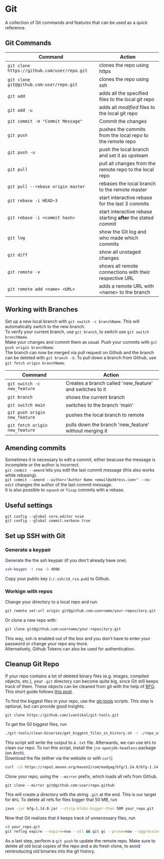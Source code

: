 # Git
A collection of Git commands and features that can be used as a quick reference.

## Git Commands

Command | Action
--- | ---
`git clone https://github.com/user/repo.git` | clones the repo using https
`git clone git@github.com:user/repo.git` | clones the repo using ssh
`git add` | adds all the specified files to the local git repo
`git add -u` | adds all _modified_ files to the local git repo
`git commit -m "Commit Message"` | Commit the changes
`git push` | pushes the commits from the local repo to the remote repo
`git push -u` | push the local branch and set it as upsteam
`git pull` | pull all changes from the remote repo to the local repo
`git pull --rebase origin master` | rebases the local branch to the remote master
`git rebase -i HEAD~3` | start interactive rebase for the last 3 commits
`git rebase -i <commit hash>` | start interactive rebase starting __after__ the stated commit
`git log` | show the Git log and who made which commits
`git diff` | show all unstaged changes
`git remote -v` | shows all remote connections with their respective URL
`git remote add <name> <URL>` | adds a remote URL with \<name> to the branch

## Working with Branches

Set up a new local branch with `git switch -c branchName`. This will automatically switch to the new branch.  
To verify your current branch, use `git branch`, to switch use `git switch branchName`.  
Make your changes and commit them as usual. Push your commits with `git push origin branchName`.  
The branch can now be merged via pull request on Github and the branch can be deleted with `git branch -d`.
To pull down a branch from Github, use `git fetch origin branchName`.

Command | Action
--- | ---
`git switch -c new_feature` | Creates a branch called 'new_feature' and switches to it
`git branch` | shows the current branch
`git switch main` | switches to the branch 'main'
`git push origin new_feature` | pushes the local branch to remote
`git fetch origin new_feature` | pulls down the branch 'new_feature' without merging it

## Amending commits
Sometimes it is necessary to edit a commit, either beacuse the message is incomplete or the author is incorrect.  
`git commit --amend` lets you edit the last commit message (this also works while rebasing).  
`git commit --amend --author="Author Name <email@address.com>" --no-edit` changes the author of the last commit message.  
It is also possible to `squash` or `fixup` commits with a rebase.

## Useful settings

`git config --global core.editor nvim`  
`git config --global commit.verbose true`

## Set up SSH with Git

### Generate a keypair
Generate the the ssh keypair (if you don't already have one).

```sh
ssh-keygen -t rsa -b 4096
```

Copy your public key (`~/.ssh/id_rsa.pub`) to Github.

### Workign with repos
Change your directory to a local repo and run:

```sh
git remote set-url origin git@github.com:username/your-repository.git
```

Or clone a new repo with:
```sh
git clone git@github.com:username/your-repository.git
```

This way, ssh is enabled out of the box and you don't have to enter your password or change your repo any more.  
Alternatively, Github Tokens can also be used for authentication.

## Cleanup Git Repo
If your repo contains a lot of deleted binary files (e.g. images, compiled objects, etc.), your `.git` directory can become quite big, since Git still keeps track of them. These objects can be cleaned from git with the help of [BFG](https://rtyley.github.io/bfg-repo-cleaner/). This short guide follows [this post](https://www.tikalk.com/posts/2017/04/19/delete-binaries-from-git-repository/).

To find the biggest files in your repo, use the [git-tools](https://github.com/ivantikal/git-tools) scripts.
This step is optional, but can provide good insights.

```sh
git clone https://github.com/ivantikal/git-tools.git
```

To get the 50 biggest files, run
```sh
./git-tools/clean-binaries/get_biggest_files_in_history.sh -r ./repo_with_binaries/ -n 50
```

This script will write the output to a `.txt` file.
Afterwards, we can use `BFG` to clean our repo. To run this script, install the `jre-openjdk-headless` package (on Arch).  
Download the file (either via the website or with `curl`)

```sh
curl -LO https://repo1.maven.org/maven2/com/madgag/bfg/1.14.0/bfg-1.14.0.jar
```

Clone your repo, using the `--mirror` prefix, which loads all refs from Github.

```
git clone --mirror git@github.com:user/repo.github
```

This will create a directory with the string `.git` at the end. This is our target for `BFG`.
To delete all refs for files bigger that 50 MB, run

```sh
java -jar bfg-1.14.0.jar --strip-blobs-bigger-than 50M your_repo.git
```

Now that Git realizes that it keeps track of unnecessary files, run
```sh
cd your_repo.git
git reflog expire --expire=now --all && git gc --prune=now --aggressive
```

As a last step, perform a `git push` to update the remote repo.
Make sure to delete all old local copies of the repo and a do fresh clone, to avoid reintroducing old binaries into the git history.
